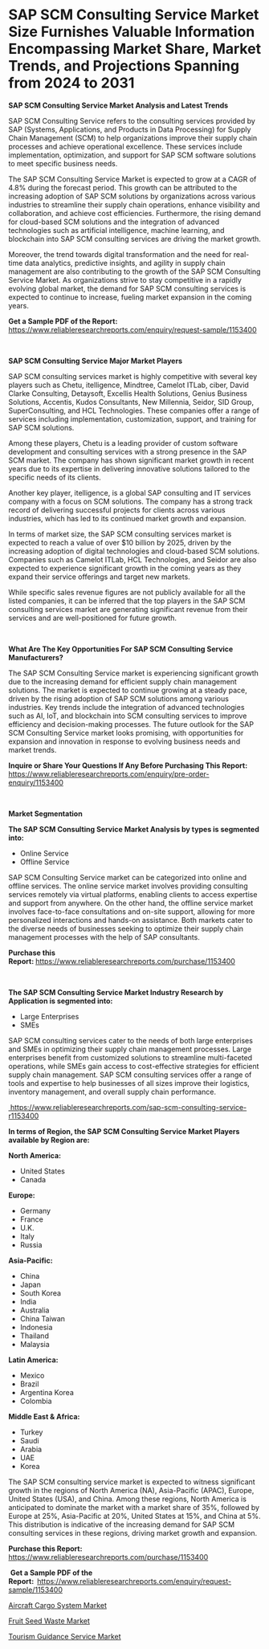<p><h1>SAP SCM Consulting Service Market Size Furnishes Valuable Information Encompassing Market Share, Market Trends, and Projections Spanning from 2024 to 2031</h1></p><p><strong>SAP SCM Consulting Service Market Analysis and Latest Trends</strong></p>
<p><p>SAP SCM Consulting Service refers to the consulting services provided by SAP (Systems, Applications, and Products in Data Processing) for Supply Chain Management (SCM) to help organizations improve their supply chain processes and achieve operational excellence. These services include implementation, optimization, and support for SAP SCM software solutions to meet specific business needs.</p><p>The SAP SCM Consulting Service Market is expected to grow at a CAGR of 4.8% during the forecast period. This growth can be attributed to the increasing adoption of SAP SCM solutions by organizations across various industries to streamline their supply chain operations, enhance visibility and collaboration, and achieve cost efficiencies. Furthermore, the rising demand for cloud-based SCM solutions and the integration of advanced technologies such as artificial intelligence, machine learning, and blockchain into SAP SCM consulting services are driving the market growth.</p><p>Moreover, the trend towards digital transformation and the need for real-time data analytics, predictive insights, and agility in supply chain management are also contributing to the growth of the SAP SCM Consulting Service Market. As organizations strive to stay competitive in a rapidly evolving global market, the demand for SAP SCM consulting services is expected to continue to increase, fueling market expansion in the coming years.</p></p>
<p><strong>Get a Sample PDF of the Report:&nbsp;</strong> <a href="https://www.reliableresearchreports.com/enquiry/request-sample/1153400">https://www.reliableresearchreports.com/enquiry/request-sample/1153400</a></p>
<p>&nbsp;</p>
<p><strong>SAP SCM Consulting Service Major Market Players</strong></p>
<p><p>SAP SCM consulting services market is highly competitive with several key players such as Chetu, itelligence, Mindtree, Camelot ITLab, ciber, David Clarke Consulting, Detaysoft, Excellis Health Solutions, Genius Business Solutions, Accentis, Kudos Consultants, New Millennia, Seidor, SID Group, SuperConsulting, and HCL Technologies. These companies offer a range of services including implementation, customization, support, and training for SAP SCM solutions.</p><p>Among these players, Chetu is a leading provider of custom software development and consulting services with a strong presence in the SAP SCM market. The company has shown significant market growth in recent years due to its expertise in delivering innovative solutions tailored to the specific needs of its clients.</p><p>Another key player, itelligence, is a global SAP consulting and IT services company with a focus on SCM solutions. The company has a strong track record of delivering successful projects for clients across various industries, which has led to its continued market growth and expansion.</p><p>In terms of market size, the SAP SCM consulting services market is expected to reach a value of over $10 billion by 2025, driven by the increasing adoption of digital technologies and cloud-based SCM solutions. Companies such as Camelot ITLab, HCL Technologies, and Seidor are also expected to experience significant growth in the coming years as they expand their service offerings and target new markets.</p><p>While specific sales revenue figures are not publicly available for all the listed companies, it can be inferred that the top players in the SAP SCM consulting services market are generating significant revenue from their services and are well-positioned for future growth.</p></p>
<p>&nbsp;</p>
<p><strong>What Are The Key Opportunities For SAP SCM Consulting Service Manufacturers?</strong></p>
<p><p>The SAP SCM Consulting Service market is experiencing significant growth due to the increasing demand for efficient supply chain management solutions. The market is expected to continue growing at a steady pace, driven by the rising adoption of SAP SCM solutions among various industries. Key trends include the integration of advanced technologies such as AI, IoT, and blockchain into SCM consulting services to improve efficiency and decision-making processes. The future outlook for the SAP SCM Consulting Service market looks promising, with opportunities for expansion and innovation in response to evolving business needs and market trends.</p></p>
<p><strong>Inquire or Share Your Questions If Any Before Purchasing This Report:</strong> <a href="https://www.reliableresearchreports.com/enquiry/pre-order-enquiry/1153400">https://www.reliableresearchreports.com/enquiry/pre-order-enquiry/1153400</a></p>
<p>&nbsp;</p>
<p><strong>Market Segmentation</strong></p>
<p><strong>The SAP SCM Consulting Service Market Analysis by types is segmented into:</strong></p>
<p><ul><li>Online Service</li><li>Offline Service</li></ul></p>
<p><p>SAP SCM Consulting Service market can be categorized into online and offline services. The online service market involves providing consulting services remotely via virtual platforms, enabling clients to access expertise and support from anywhere. On the other hand, the offline service market involves face-to-face consultations and on-site support, allowing for more personalized interactions and hands-on assistance. Both markets cater to the diverse needs of businesses seeking to optimize their supply chain management processes with the help of SAP consultants.</p></p>
<p><strong>Purchase this Report:&nbsp;</strong><a href="https://www.reliableresearchreports.com/purchase/1153400">https://www.reliableresearchreports.com/purchase/1153400</a></p>
<p>&nbsp;</p>
<p><strong>The SAP SCM Consulting Service Market Industry Research by Application is segmented into:</strong></p>
<p><ul><li>Large Enterprises</li><li>SMEs</li></ul></p>
<p><p>SAP SCM consulting services cater to the needs of both large enterprises and SMEs in optimizing their supply chain management processes. Large enterprises benefit from customized solutions to streamline multi-faceted operations, while SMEs gain access to cost-effective strategies for efficient supply chain management. SAP SCM consulting services offer a range of tools and expertise to help businesses of all sizes improve their logistics, inventory management, and overall supply chain performance.</p></p>
<p><a href="https://www.reliableresearchreports.com/sap-scm-consulting-service-r1153400">&nbsp;https://www.reliableresearchreports.com/sap-scm-consulting-service-r1153400</a></p>
<p><strong>In terms of Region, the SAP SCM Consulting Service Market Players available by Region are:</strong></p>
<p>
    <p> <strong> North America: </strong>
        <ul>
            <li>United States</li>
            <li>Canada</li>
        </ul>
        </p> 
    <p> <strong> Europe: </strong>
        <ul>
            <li>Germany</li>
            <li>France</li>
            <li>U.K.</li>
            <li>Italy</li>
            <li>Russia</li>
        </ul>
        </p> 
    <p> <strong> Asia-Pacific: </strong>
        <ul>
            <li>China</li>
            <li>Japan</li>
            <li>South Korea</li>
            <li>India</li>
            <li>Australia</li>
            <li>China Taiwan</li>
            <li>Indonesia</li>
            <li>Thailand</li>
            <li>Malaysia</li>
        </ul>
        </p> 
    <p> <strong> Latin America: </strong>
        <ul>
            <li>Mexico</li>
            <li>Brazil</li>
            <li>Argentina Korea</li>
            <li>Colombia</li>
        </ul>
        </p> 
    <p> <strong> Middle East & Africa: </strong>
        <ul>
            <li>Turkey</li>
            <li>Saudi</li>
            <li>Arabia</li>
            <li>UAE</li>
            <li>Korea</li>
        </ul>
    </p>
    </p>
<p><p>The SAP SCM consulting service market is expected to witness significant growth in the regions of North America (NA), Asia-Pacific (APAC), Europe, United States (USA), and China. Among these regions, North America is anticipated to dominate the market with a market share of 35%, followed by Europe at 25%, Asia-Pacific at 20%, United States at 15%, and China at 5%. This distribution is indicative of the increasing demand for SAP SCM consulting services in these regions, driving market growth and expansion.</p></p>
<p><strong>Purchase this Report: </strong><a href="https://www.reliableresearchreports.com/purchase/1153400">https://www.reliableresearchreports.com/purchase/1153400</a></p>
<p>&nbsp;<strong>Get a Sample PDF of the Report:&nbsp;&nbsp;</strong><a href="https://www.reliableresearchreports.com/enquiry/request-sample/1153400">https://www.reliableresearchreports.com/enquiry/request-sample/1153400</a></p>
<p><strong></strong></p>
<p><p><a href="https://github.com/gcimaudf65/Market-Research-Report-List-1/blob/main/aircraft-cargo-system-market.md">Aircraft Cargo System Market</a></p><p><a href="https://github.com/waylose1223/Market-Research-Report-List-1/blob/main/fruit-seed-waste-market.md">Fruit Seed Waste Market</a></p><p><a href="https://github.com/sardarp081/Market-Research-Report-List-1/blob/main/tourism-guidance-service-market.md">Tourism Guidance Service Market</a></p></p>